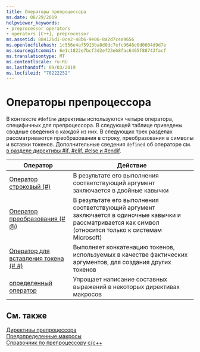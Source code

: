 ```yaml
---
title: Операторы препроцессора
ms.date: 08/29/2019
helpviewer_keywords:
- preprocessor operators
- operators [C++], preprocessor
ms.assetid: 884126d1-0ce2-48b6-9e06-8a2d7c4a9656
ms.openlocfilehash: 1c556e4af5913ba8d0dc7efc9648e0d0004d9d7e
ms.sourcegitcommit: 6e1c1822e7bcf3d2ef23eb8fac6465f88743facf
ms.translationtype: MT
ms.contentlocale: ru-RU
ms.lasthandoff: 09/03/2019
ms.locfileid: "70222252"
---
```

# <a name="preprocessor-operators"></a>Операторы препроцессора

В контексте `#define` директивы используются четыре оператора, специфичных для препроцессора. В следующей таблице приведены сводные сведения о каждой из них. В следующих трех разделах рассматриваются преобразования в строку, преобразования в символы и вставки токенов. Дополнительные сведения `defined` об операторе см. [в разделе директивы #if, #elif, #else и #endif](../preprocessor/hash-if-hash-elif-hash-else-and-hash-endif-directives-c-cpp.md).

|Оператор|Действие|
|--------------|------------|
|[Оператор строковый (#)](../preprocessor/stringizing-operator-hash.md)|В результате его выполнения соответствующий аргумент заключается в двойные кавычки|
|[Оператор преобразования (# @)](../preprocessor/charizing-operator-hash-at.md)|В результате его выполнения соответствующий аргумент заключается в одиночные кавычки и рассматривается как символ (относится только к системам Microsoft)|
|[Оператор для вставления токена (# #)](../preprocessor/token-pasting-operator-hash-hash.md)|Выполняет конкатенацию токенов, используемых в качестве фактических аргументов, для создания других токенов|
|[определенный оператор](../preprocessor/hash-if-hash-elif-hash-else-and-hash-endif-directives-c-cpp.md)|Упрощает написание составных выражений в некоторых директивах макросов|

## <a name="see-also"></a>См. также

[Директивы препроцессора](../preprocessor/preprocessor-directives.md)\
[Предопределенные макросы](../preprocessor/predefined-macros.md)\
[Справочник по препроцессору c/c++](../preprocessor/c-cpp-preprocessor-reference.md)
